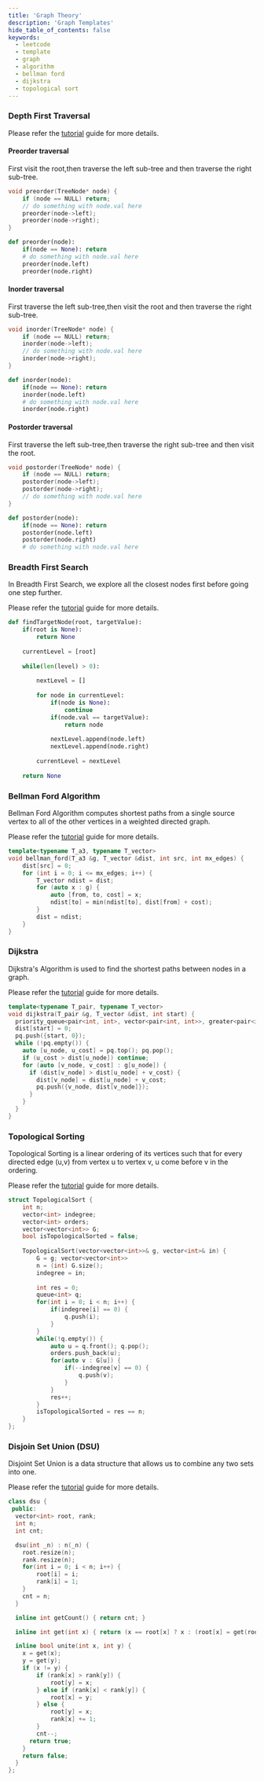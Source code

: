 ```yaml
---
title: 'Graph Theory'
description: 'Graph Templates'
hide_table_of_contents: false
keywords:
  - leetcode
  - template
  - graph
  - algorithm
  - bellman ford
  - dijkstra
  - topological sort
---
```




### Depth First Traversal

Please refer the [tutorial](../tutorials/graph-theory/binary-tree#traversal) guide for more details. 


#### Preorder traversal

First visit the root,then traverse the left sub-tree and then traverse the right sub-tree.

<Tabs>
<TabItem value="cpp" label="C++">

```cpp
void preorder(TreeNode* node) {
    if (node == NULL) return;
    // do something with node.val here
    preorder(node->left);
    preorder(node->right);
}
```
</TabItem>

<TabItem value="py" label="Python">

```py
def preorder(node):
    if(node == None): return
    # do something with node.val here
    preorder(node.left)
    preorder(node.right)
```
</TabItem>
</Tabs>


#### Inorder traversal

First traverse the left sub-tree,then visit the root and then traverse the right sub-tree.
<Tabs>

<TabItem value="cpp" label="C++">

```cpp
void inorder(TreeNode* node) {
    if (node == NULL) return;
    inorder(node->left);
    // do something with node.val here
    inorder(node->right);
}
```
</TabItem>

<TabItem value="py" label="Python">

```py
def inorder(node):
    if(node == None): return
    inorder(node.left)
    # do something with node.val here
    inorder(node.right)
```
</TabItem>
</Tabs>


#### Postorder traversal

First traverse the left sub-tree,then traverse the right sub-tree and then visit the root.

<Tabs>

<TabItem value="cpp" label="C++">

```cpp
void postorder(TreeNode* node) {
    if (node == NULL) return;
    postorder(node->left);
    postorder(node->right);
    // do something with node.val here
}
```
</TabItem>

<TabItem value="py" label="Python">

```py
def postorder(node):
    if(node == None): return
    postorder(node.left)
    postorder(node.right)
    # do something with node.val here
```

</TabItem>
</Tabs>

### Breadth First Search

In Breadth First Search, we explore all the closest nodes first before going one step further.

Please refer the [tutorial](../tutorials/graph-theory/breadth-first-search) guide for more details. 

<Tabs>
<TabItem value="py" label="Python">

```py
def findTargetNode(root, targetValue):
    if(root is None):
        return None
    
    currentLevel = [root]
    
    while(len(level) > 0):
    
        nextLevel = []
        
        for node in currentLevel:
            if(node is None):
                continue
            if(node.val == targetValue):
                return node
                
            nextLevel.append(node.left)
            nextLevel.append(node.right)
       
        currentLevel = nextLevel
      
    return None

```
</TabItem>
</Tabs>



### Bellman Ford Algorithm

Bellman Ford Algorithm computes shortest paths from a single source vertex to all of the other vertices in a weighted directed graph.

Please refer the [tutorial](../tutorials/graph-theory/bellman-ford-algorithm) guide for more details. 

<Tabs>
<TabItem value="cpp" label="C++">

```cpp
template<typename T_a3, typename T_vector>
void bellman_ford(T_a3 &g, T_vector &dist, int src, int mx_edges) {
    dist[src] = 0;
    for (int i = 0; i <= mx_edges; i++) {
        T_vector ndist = dist;
        for (auto x : g) {
            auto [from, to, cost] = x;
            ndist[to] = min(ndist[to], dist[from] + cost);
        }
        dist = ndist;
    }
}
```

</TabItem>
</Tabs>

### Dijkstra

Dijkstra's Algorithm is used to find the shortest paths between nodes in a graph.

Please refer the [tutorial](../tutorials/graph-theory/dijkstra) guide for more details.

<Tabs>
<TabItem value="cpp" label="C++">

```cpp
template<typename T_pair, typename T_vector>
void dijkstra(T_pair &g, T_vector &dist, int start) {
  priority_queue<pair<int, int>, vector<pair<int, int>>, greater<pair<int, int>>> pq;
  dist[start] = 0;
  pq.push({start, 0});
  while (!pq.empty()) {
    auto [u_node, u_cost] = pq.top(); pq.pop();
    if (u_cost > dist[u_node]) continue;
    for (auto [v_node, v_cost] : g[u_node]) {
      if (dist[v_node] > dist[u_node] + v_cost) {
        dist[v_node] = dist[u_node] + v_cost;
        pq.push({v_node, dist[v_node]});
      }
    }
  }
}
```

</TabItem>
</Tabs>

### Topological Sorting

Topological Sorting is a linear ordering of its vertices such that for every directed edge (u,v) from vertex u to vertex v, u come before v in the ordering.

Please refer the [tutorial](../tutorials/graph-theory/topological-sorting) guide for more details.

<Tabs>
<TabItem value="cpp" label="C++">

```cpp
struct TopologicalSort {
    int n;
    vector<int> indegree;
    vector<int> orders;
    vector<vector<int>> G;
    bool isTopologicalSorted = false;
    
    TopologicalSort(vector<vector<int>>& g, vector<int>& in) {
        G = g; vector<vector<int>>
        n = (int) G.size();
        indegree = in;
        
        int res = 0;
        queue<int> q;
        for(int i = 0; i < n; i++) {
            if(indegree[i] == 0) {
                q.push(i);
            }
        }
        while(!q.empty()) {
            auto u = q.front(); q.pop();
            orders.push_back(u);
            for(auto v : G[u]) {
                if(--indegree[v] == 0) {
                    q.push(v);
                }
            }
            res++;
        }
        isTopologicalSorted = res == n;
    }
};
```

</TabItem>
</Tabs>

### Disjoin Set Union (DSU)

Disjoint Set Union is a data structure that allows us to combine any two sets into one.

Please refer the [tutorial](../tutorials/graph-theory/disjoint-set-union) guide for more details.

<Tabs>
<TabItem value="cpp" label="C++">

```cpp
class dsu {
 public:
  vector<int> root, rank;
  int n;
  int cnt;

  dsu(int _n) : n(_n) {
    root.resize(n);
    rank.resize(n);
    for(int i = 0; i < n; i++) {
        root[i] = i;
        rank[i] = 1;
    }
    cnt = n;
  }

  inline int getCount() { return cnt; }

  inline int get(int x) { return (x == root[x] ? x : (root[x] = get(root[x]))); }

  inline bool unite(int x, int y) {
    x = get(x);
    y = get(y);
    if (x != y) {
        if (rank[x] > rank[y]) {
            root[y] = x;
        } else if (rank[x] < rank[y]) {
            root[x] = y;
        } else {
            root[y] = x;
            rank[x] += 1;
        }
        cnt--;
      return true;
    }
    return false;
  }
};
```

</TabItem>
</Tabs>